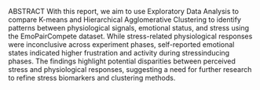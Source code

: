 ABSTRACT
With this report, we aim to use Exploratory Data Analysis to compare K-means and Hierarchical Agglomerative
Clustering to identify patterns between physiological signals, emotional status, and stress using the EmoPairCompete
dataset. While stress-related physiological responses were inconclusive across experiment phases, self-reported emotional
states indicated higher frustration and activity during stressinducing phases. The findings highlight potential disparities
between perceived stress and physiological responses, suggesting a need for further research to refine stress biomarkers
and clustering methods.
